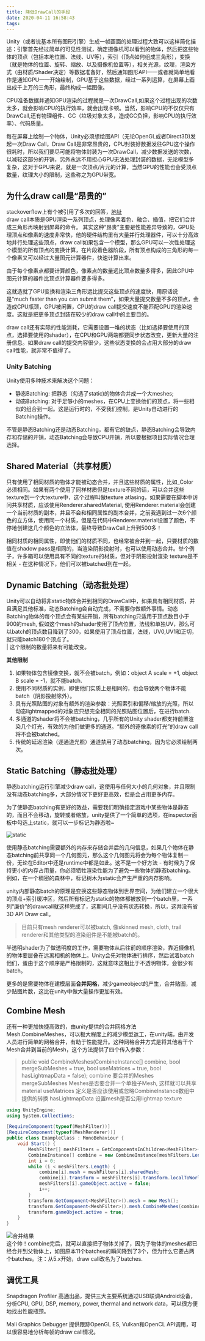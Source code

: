 ```yaml
---
title: 降低DrawCall的手段
date: 2020-04-11 16:58:43
tags:
---
```


Unity（或者说基本所有图形引擎）生成一帧画面的处理过程大致可以这样简化描述：引擎首先经过简单的可见性测试，确定摄像机可以看到的物体，然后把这些物体的顶点（包括本地位置、法线、UV等），索引（顶点如何组成三角形），变换（就是物体的位置、旋转、缩放、以及摄像机位置等），相关光源，纹理，渲染方式（由材质/Shader决定）等数据准备好，然后通知图形API——或者就简单地看作是通知GPU——开始绘制，GPU基于这些数据，经过一系列运算，在屏幕上画出成千上万的三角形，最终构成一幅图像。  

CPU准备数据并通知GPU渲染的过程就是一次DrawCall,如果这个过程出现的次数太多，就会影响CPU的执行效率，就会出现卡顿。当然，影响CPU的不仅仅只有DrawCall,还有物理组件、GC（垃圾对象太多，造成GC负担，影响CPU的执行效率）、代码质量。  

每在屏幕上绘制一个物体，Unity必须想绘图API（无论OpenGL或者Direct3D)发起一次Draw Call，Draw Call是非常昂贵的，CPU封装好数据发往GPU这个操作很耗时，所以我们要尽可能将物体封装为一次DrawCall，减少数据发送的次数，以减轻这部分的开销，另外永远不用担心GPU无法处理封装的数据，无论模型多复杂，这对于GPU来说，就是一次顶点/片元的计算，当然GPU的性能也会受顶点数量，纹理大小的限制，这些称之为GPU带宽。  


## 为什么draw call是“昂贵的”  

stackoverflow上有个被引用了多次的回答，[地址](https://stackoverflow.com/questions/4853856/why-are-draw-calls-expensive)  
draw call本质是GPU渲染一系列顶点，处理像素着色、融合、插值，把它们合并成三角形再映射到屏幕的命令。
其实这种“昂贵”主要是性能差异导致的，GPU处理顶点和像素的速度非常快，他的硬件结构里有大量并行处理器件，可以十分高效地并行处理这些顶点，draw call如果包含一个模型，那么GPU可以一次性处理这个模型的所有顶点的变换计算，在片段着色器阶段，所有顶点构成的三角形的每一个像素又可以经过大量图元计算器件，快速计算出来。  

由于每个像素点都要计算颜色，像素点的数量远比顶点数量多得多，因此GPU中图元计算的器件比顶点计算器件要多得多。

这就造就了GPU变换和渲染三角形远比提交这些顶点的速度快，用原话说是“much faster than you can submit them”，如果大量提交数量不多的顶点，会造成CPU瓶颈，GPU被闲置，CPU的draw call提交速度不能匹配GPU的渲染速度。这就是把更多顶点封装在较少的draw call中的主要目的。  

draw call还有实际的性能消耗，它需要设置一堆的状态（比如选择要使用的顶点，选择要使用的shader），在CPU和GPU两端都要同步状态改变，更新大量的注册信息。如果draw call的提交内容很少，这些状态变换的会占用大部分的draw call性能，就非常不值得了。  

### Unity Batching

Unity使用多种技术来解决这个问题：
- 静态Batching: 把静态（勾选了static)的物体合并成一个大meshes;
- 动态Batching: 对于足够小的meshes，在CPU上变换他们的顶点，将一些相似的组合到一起。这是运行时的，不受我们控制，是Unity自动进行的Batching操作。  

不管是静态Batching还是动态Batching，都有它的缺点，静态Batching会导致内存和存储的开销，动态Batching会导致CPU开销，所以要根据项目实际情况合理选择。


## Shared Material（共享材质）

只有使用了相同材质的物体才能被动态合并，并且这些材质的属性，比如_Color必须相同。如果有两个使用了同样材质但是texture不同的话，可以合并这些texture到一个大texture中，这个过程叫做texture atlasing，如果需要在脚本中访问共享材质，应该使用Renderer.sharedMaterial, 使用Renderer.material会创建一个当前材质的副本，并且不会和相同属性的副本合并，之前我遇到过一次6个颜色的立方体，使用同一个材质，但是在代码中Renderer.material设置了颜色，不停地创建这几个颜色的立法体，最终导致DrawCall上升到500多！  

相同材质的相同属性，即使他们的材质不同，也经常被合并到一起，只要材质的数值在shadow pass是相同的，当渲染阴影投射时，也可以使用动态合并。举个例子，许多箱可以使用具有不同的texture的材质，但对于阴影投射渲染 texture是不相关 - 在这种情况下，他们可以被batched到在一起。  


## Dynamic Batching（动态批处理）

Unity可以自动将非static物体合并到相同的DrawCall中，如果具有相同材质，并且满足其他标准，动态Batching会自动完成，不需要你做额外事情。动态Batching物体的每个顶点会有某些开销，所有batching只适用于顶点数目小于900的mesh, 假如这个mesh的shader使用了顶点位置，法线和单独UV，那么可以batch的顶点数目降到了300，如果使用了顶点位置，法线，UV0,UV1和正切，就只能batch180个顶点了。  
| 这个限制的数量将来有可能改变。

**其他限制**
1. 如果物体包含镜像变换，就不会被batch，例如：object A scale = +1, object B scale = -1，就不能batch.
2. 使用不同材质的实例，即使他们实质上是相同的，也会导致两个物体不能batch（阴影投射除外）。
3. 具有光照贴图的对象有额外的渲染参数：光照索引和偏移/缩放的光照，所以动态lightmapped的对象应只想完全相同的光照贴图位置后，在进行batch.
4. 多通道的shader将不会被batching，几乎所有的Unity shader都支持前置渲染几个灯光，有效的为他们做更多的通道。“额外的逐像素的灯光”的draw call 将不会被batched。
5. 传统的延迟渲染（逐通道光照）通道禁用了动态batching，因为它必须绘制两次。


## Static Batching（静态批处理）

静态batching运行引擎减少draw call，这使用与任何大小的几何对象，并且限制没有动态batching多，大部分情况下更好更高效，但是会占用更多内存。  

为了使静态batching有更好的效益，需要我们明确指定游戏中某些物体是静态的，而且不会移动，旋转或者缩放，unity提供了一个简单的选项，在inspector面板中勾选上static，就可以一步标记为静态啦~  

![static](http://upload-images.jianshu.io/upload_images/2550093-8f383fc8769ec88d.png?imageMogr2/auto-orient/strip%7CimageView2/2/w/1240)  

使用静态batching需要额外的内存来存储合并后的几何信息，如果几个物体在静态batching前共享同一个几何图元，那么这个几何图元将会为每个物体复制一份，无论在Editor中还是runtime中都是如此。这不是一个好方法 - 有时候为了保持更小的内存占用量，你必须牺牲渲染性能为了避免一些物体的静态batching。例如，在一个稠密的森林中，标记树木为static会产生严重的内存影响。  

unity内部静态batch的原理是变换这些静态物体到世界空间，为他们建立一个很大的顶点+索引缓冲区，然后所有标记为static的物体都被放到一个batch里，一系列“廉价”的drawcall就这样完成了，这期间几乎没有状态转换，所以，这并没有省 3D API Draw call。  


> 目前只有mesh renderer可以被batch, 像skinned mesh, cloth, trail renderer和其他类型的渲染组件是不能被batch的。

半透明shader为了做透明度的工作，需要物体从后往前的顺序渲染，靠近摄像机的物体要层叠在远离相机的物体上。Unity会先对物体进行排序，然后试着batch他们，蛋由于这个顺序是严格限制的，这就意味这相比于不透明物体，会很少有batch。

更多的是需要物体在建模层面**合并网格**，减少gameobject的产生，合并贴图，减少贴图片数，这比在unity中做大量操作更加有效。



## Combine Mesh

还有一种更加快捷高效的，由unity提供的合并网格方法Mesh.CombineMeshes，可以极大程度上的减少模型返工，在unity端，由开发人员进行简单的网格合并，有助于性能提升。这种网格合并方式是将其他若干个Mesh合并到当前的Mesh，这个方法提供了四个传入参数：

> public void CombineMeshes(CombineInstance[] combine, bool mergeSubMeshes = true, 
> 							bool useMatrices = true, bool hasLightmapData = false);
> combine 			要合并的Meshes
> mergeSubMeshes 	Meshes是否要合并一个单独子Mesh, 这样就可以共享material
> useMatrices		定义是否应该使用或忽略CombineInstance数组中提供的转换
> hasLightmapData 	设置mesh是否公用lightmap texture

```csharp
using UnityEngine;
using System.Collections;

[RequireComponent(typeof(MeshFilter))]
[RequireComponent(typeof(MeshRenderer))]
public class ExampleClass : MonoBehaviour {
    void Start() {
        MeshFilter[] meshFilters = GetComponentsInChildren<MeshFilter>();
        CombineInstance[] combine = new CombineInstance[meshFilters.Length];
        int i = 0;
        while (i < meshFilters.Length) {
            combine[i].mesh = meshFilters[i].sharedMesh;
            combine[i].transform = meshFilters[i].transform.localToWorldMatrix;
            meshFilters[i].gameObject.active = false;
            i++;
        }
        transform.GetComponent<MeshFilter>().mesh = new Mesh();
        transform.GetComponent<MeshFilter>().mesh.CombineMeshes(combine);
        transform.gameObject.active = true;
    }
}
```
![合并结果](https://picabstract-preview-ftn.weiyun.com:8443/ftn_pic_abs_v2/cc05f0fddf92d9ad5997ed879e6b15370d0b25bb4eb496247c2a580bb21ea7b121fe509abc294ffa9b7e656acc8bd46d?pictype=scale&from=30113&version=2.0.0.2&uin=287874300&fname=combineMesh.png&size=1024)  
这个帅！combine完后，就可以直接把子物体关掉了，因为子物体的meshes都已经合并到父物体上，如图原本11个batches的瞬间降到了3个，但为什么它要占两个batches。注：从5.x开始，draw call改名为了batches.



## 调优工具

Snapdragon Profiler
高通出品，提供三大主要系统通过USB联调Android设备，分析CPU, GPU, DSP, memory, power, thermal and network data，可以很方便地找出性能瓶颈。  

Mali Graphics Debugger
提供跟踪OpenGL ES, Vulkan和OpenCL API调用，可以很容易地分析每帧的draw call情况。


